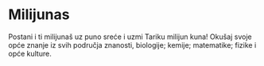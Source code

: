 # Milijunas
Postani i ti milijunaš uz puno sreće i uzmi Tariku milijun kuna!
Okušaj svoje opće znanje iz svih područja znanosti, biologije; kemije; matematike; fizike i opće kulture.
